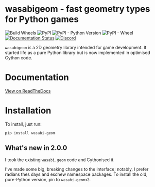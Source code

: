 # wasabigeom - fast geometry types for Python games

![Build Wheels](https://github.com/lordmauve/cyvec/workflows/Build%20Wheels/badge.svg?branch=master)
![PyPI](https://img.shields.io/pypi/v/wasabi-geom) ![PyPI - Python Version](https://img.shields.io/pypi/pyversions/wasabi-geom) ![PyPI - Wheel](https://img.shields.io/pypi/wheel/wasabi-geom) [![Documentation Status](https://readthedocs.org/projects/wasabigeom/badge/?version=stable)](https://wasabigeom.readthedocs.io/en/stable/?badge=stable) [![Discord](https://img.shields.io/discord/705530610847973407)](https://discord.gg/jBWaWHU)

`wasabigeom` is a 2D geometry library intended for game development. It started
life as a pure Python library but is now implemented in optimised Cython code.

# Documentation

[View on ReadTheDocs](https://wasabigeom.readthedocs.io/en/stable/)


# Installation

To install, just run:

```
pip install wasabi-geom
```


## What's new in 2.0.0

I took the existing `wasabi.geom` code and Cythonised it.

I've made some big, breaking changes to the interface; notably, I prefer
radians thes days and eschew namespace packages. To install the old,
pure-Python version, pin to `wasabi-geom<2`.
